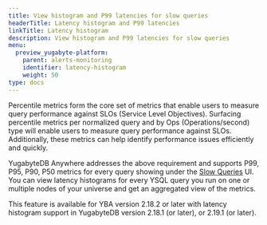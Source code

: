 ```yaml
---
title: View histogram and P99 latencies for slow queries
headerTitle: Latency histogram and P99 latencies
linkTitle: Latency histogram
description: View histogram and P99 latencies for slow queries
menu:
  preview_yugabyte-platform:
    parent: alerts-monitoring
    identifier: latency-histogram
    weight: 50
type: docs
---
```


Percentile metrics form the core set of metrics that enable users to measure query performance against SLOs (Service Level Objectives). Surfacing percentile metrics per normalized query and by Ops (Operations/second) type will enable users to measure query performance against SLOs. Additionally, these metrics can help identify performance issues efficiently and quickly.

YugabyteDB Anywhere addresses the above requirement and supports P99, P95, P90, P50 metrics for every query showing under the [Slow Queries](../../../yugabyte-platform/alerts-monitoring/slow-queries-dashboard/) UI.
You can view latency histograms for every YSQL query you run on one or multiple nodes of your universe and get an aggregated view of the metrics.

This feature is available for YBA version 2.18.2 or later with latency histogram support in YugabyteDB version 2.18.1 (or later), or 2.19.1 (or later).



